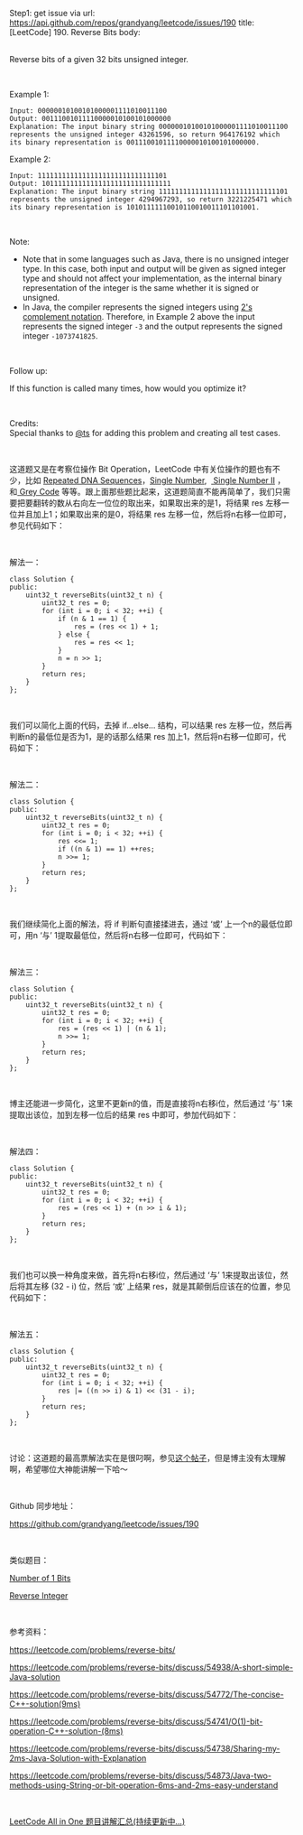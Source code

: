 Step1: get issue via url: https://api.github.com/repos/grandyang/leetcode/issues/190 
 title:[LeetCode] 190. Reverse Bits 
 body:  
  

Reverse bits of a given 32 bits unsigned integer.

 

Example 1:
    
    
    Input: 00000010100101000001111010011100
    Output: 00111001011110000010100101000000
    Explanation: The input binary string 00000010100101000001111010011100 represents the unsigned integer 43261596, so return 964176192 which its binary representation is 00111001011110000010100101000000.
    

Example 2:
    
    
    Input: 11111111111111111111111111111101
    Output: 10111111111111111111111111111111
    Explanation: The input binary string 11111111111111111111111111111101 represents the unsigned integer 4294967293, so return 3221225471 which its binary representation is 10101111110010110010011101101001.

 

Note:

  * Note that in some languages such as Java, there is no unsigned integer type. In this case, both input and output will be given as signed integer type and should not affect your implementation, as the internal binary representation of the integer is the same whether it is signed or unsigned.
  * In Java, the compiler represents the signed integers using [2's complement notation](https://en.wikipedia.org/wiki/Two%27s_complement). Therefore, in Example 2 above the input represents the signed integer `-3` and the output represents the signed integer `-1073741825`.



 

Follow up:

If this function is called many times, how would you optimize it?

 

Credits:  
Special thanks to [@ts](https://oj.leetcode.com/discuss/user/ts) for adding this problem and creating all test cases.

 

这道题又是在考察位操作 Bit Operation，LeetCode 中有关位操作的题也有不少，比如 [Repeated DNA Sequences](http://www.cnblogs.com/grandyang/p/4284205.html)，[Single Number](http://www.cnblogs.com/grandyang/p/4130577.html),  [ Single Number II](http://www.cnblogs.com/grandyang/p/4263927.html) ，和[ Grey Code](http://www.cnblogs.com/grandyang/p/4315649.html) 等等。跟上面那些题比起来，这道题简直不能再简单了，我们只需要把要翻转的数从右向左一位位的取出来，如果取出来的是1，将结果 res 左移一位并且加上1；如果取出来的是0，将结果 res 左移一位，然后将n右移一位即可，参见代码如下：

 

解法一：
    
    
    class Solution {
    public:
        uint32_t reverseBits(uint32_t n) {
            uint32_t res = 0;
            for (int i = 0; i < 32; ++i) {
                if (n & 1 == 1) {
                    res = (res << 1) + 1;
                } else {
                    res = res << 1;
                }
                n = n >> 1;
            }
            return res;
        }
    };

 

我们可以简化上面的代码，去掉 if...else... 结构，可以结果 res 左移一位，然后再判断n的最低位是否为1，是的话那么结果 res 加上1，然后将n右移一位即可，代码如下：

 

解法二：
    
    
    class Solution {
    public:
        uint32_t reverseBits(uint32_t n) {
            uint32_t res = 0;
            for (int i = 0; i < 32; ++i) {
                res <<= 1;
                if ((n & 1) == 1) ++res;
                n >>= 1;
            }
            return res;
        }
    };

 

我们继续简化上面的解法，将 if 判断句直接揉进去，通过 ‘或’ 上一个n的最低位即可，用n ‘与’ 1提取最低位，然后将n右移一位即可，代码如下：

 

解法三：
    
    
    class Solution {
    public:
        uint32_t reverseBits(uint32_t n) {
            uint32_t res = 0;
            for (int i = 0; i < 32; ++i) {
                res = (res << 1) | (n & 1);
                n >>= 1;
            }
            return res;
        }
    };

 

博主还能进一步简化，这里不更新n的值，而是直接将n右移i位，然后通过 ‘与’ 1来提取出该位，加到左移一位后的结果 res 中即可，参加代码如下：

 

解法四：
    
    
    class Solution {
    public:
        uint32_t reverseBits(uint32_t n) {
            uint32_t res = 0;
            for (int i = 0; i < 32; ++i) {
                res = (res << 1) + (n >> i & 1);
            }
            return res;
        }
    };

 

我们也可以换一种角度来做，首先将n右移i位，然后通过 ‘与’ 1来提取出该位，然后将其左移 (32 - i) 位，然后 ‘或’ 上结果 res，就是其颠倒后应该在的位置，参见代码如下： 

 

解法五：
    
    
    class Solution {
    public:
        uint32_t reverseBits(uint32_t n) {
            uint32_t res = 0;
            for (int i = 0; i < 32; ++i) {
                res |= ((n >> i) & 1) << (31 - i);
            }
            return res;
        }
    };

 

讨论：这道题的最高票解法实在是很叼啊，参见[这个帖子](https://leetcode.com/problems/reverse-bits/discuss/54741/O\(1\)-bit-operation-C++-solution-\(8ms\))，但是博主没有太理解啊，希望哪位大神能讲解一下哈～

 

Github 同步地址：

<https://github.com/grandyang/leetcode/issues/190>

 

类似题目：

[Number of 1 Bits](http://www.cnblogs.com/grandyang/p/4325432.html)

[Reverse Integer](http://www.cnblogs.com/grandyang/p/4125588.html)

 

参考资料：

<https://leetcode.com/problems/reverse-bits/>

<https://leetcode.com/problems/reverse-bits/discuss/54938/A-short-simple-Java-solution>

<https://leetcode.com/problems/reverse-bits/discuss/54772/The-concise-C++-solution(9ms)>

<https://leetcode.com/problems/reverse-bits/discuss/54741/O(1)-bit-operation-C++-solution-(8ms)>

<https://leetcode.com/problems/reverse-bits/discuss/54738/Sharing-my-2ms-Java-Solution-with-Explanation>

<https://leetcode.com/problems/reverse-bits/discuss/54873/Java-two-methods-using-String-or-bit-operation-6ms-and-2ms-easy-understand>

 

[LeetCode All in One 题目讲解汇总(持续更新中...)](http://www.cnblogs.com/grandyang/p/4606334.html)
